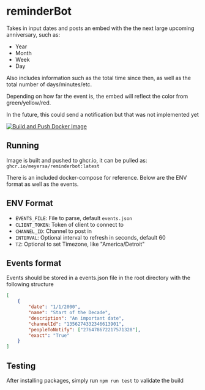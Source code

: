 # reminderBot

Takes in input dates and posts an embed with the the next large upcoming anniversary, such as: 

- Year
- Month
- Week
- Day

Also includes information such as the total time since then, as well as the total number of days/minutes/etc.

Depending on how far the event is, the embed will reflect the color from green/yellow/red. 

In the future, this could send a notification but that was not implemented yet 

[![Build and Push Docker Image](https://github.com/meyersa/reminderbot/actions/workflows/docker-image.yml/badge.svg)](https://github.com/meyersa/reminderbot/actions/workflows/docker-image.yml)

## Running
Image is built and pushed to ghcr.io, it can be pulled as: `ghcr.io/meyersa/reminderbot:latest`

There is an included docker-compose for reference. Below are the ENV format as well as the events.

## ENV Format 
- `EVENTS_FILE`: File to parse, default `events.json`
- `CLIENT_TOKEN`: Token of client to connect to
- `CHANNEL_ID`: Channel to post in 
- `INTERVAL`: Optional interval to refresh in seconds, default 60 
- `TZ`: Optional to set Timezone, like "America/Detroit"

## Events format 
Events should be stored in a events.json file in the root directory with the following structure 

```JSON
[
    {
        "date": "1/1/2000",
        "name": "Start of the Decade",
        "description": "An important date",
        "channelId": "1356274332346613901",
        "peopleToNotify": ["276478672217571328"],
        "exact": "True"
    }
]
```

## Testing

After installing packages, simply run `npm run test` to validate the build
